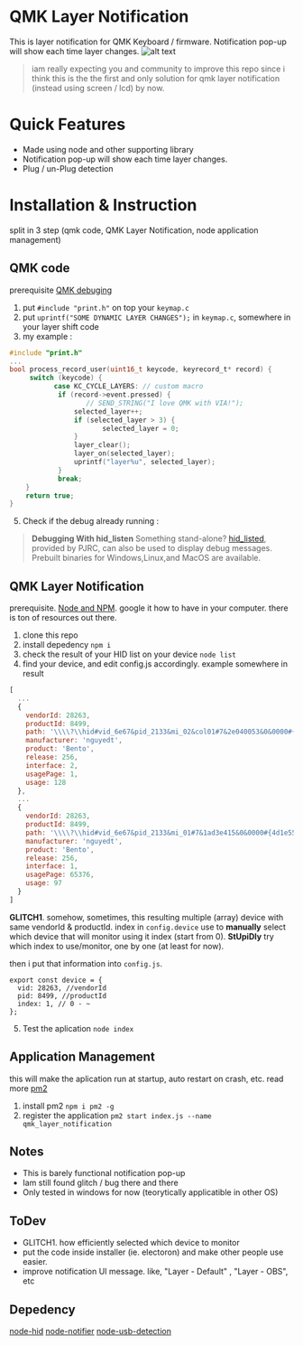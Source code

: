 # QMK Layer Notification

This is layer notification for QMK Keyboard / firmware.
Notification pop-up will show each time layer changes.
![alt text](https://github.com/geneshairzan/qmk_layer_notification/blob/master/demo/sample.png?raw=true)
> iam really expecting you and community to improve this repo since i think this is the the first and only solution for qmk layer notification (instead using screen / lcd) by now.

# Quick Features

- Made using node and other supporting library
- Notification pop-up will show each time layer changes.
- Plug / un-Plug detection

# Installation & Instruction

split in 3 step (qmk code, QMK Layer Notification, node application management)

## QMK code

prerequisite [QMK debuging](https://github.com/mafintosh/prebuild)

1. put `#include "print.h"` on top your `keymap.c`
2. put `uprintf("SOME DYNAMIC LAYER CHANGES");` in `keymap.c`, somewhere in your layer shift code
3. my example :

```c
#include "print.h"
...
bool process_record_user(uint16_t keycode, keyrecord_t* record) {
     switch (keycode) {
           case KC_CYCLE_LAYERS: // custom macro
            if (record->event.pressed) {
                   // SEND_STRING("I love QMK with VIA!");
                selected_layer++;
                if (selected_layer > 3) {
                       selected_layer = 0;
                }
                layer_clear();
                layer_on(selected_layer);
                uprintf("layer%u", selected_layer);
            }
            break;
    }
    return true;
}

```

5. Check if the debug already running :

>**Debugging With hid_listen**
Something stand-alone? [hid_listed](https://www.pjrc.com/teensy/hid_listen.html), provided by PJRC, can also be used to display debug messages. Prebuilt binaries for Windows,Linux,and MacOS are available.

## QMK Layer Notification

prerequisite. [Node and NPM](https://nodejs.org/en/download/). google it how to have in your computer. there is ton of resources out there.

1. clone this repo
2. install depedency `npm i`
3. check the result of your HID list on your device `node list`
4. find your device, and edit config.js accordingly.
example somewhere in result

```js
[
  ...
  {
    vendorId: 28263,
    productId: 8499,
    path: '\\\\?\\hid#vid_6e67&pid_2133&mi_02&col01#7&2e040053&0&0000#{4d1e55b2-f16f-11cf-88cb-001111000030}',
    manufacturer: 'nguyedt',
    product: 'Bento',
    release: 256,
    interface: 2,
    usagePage: 1,
    usage: 128
  },
  ...
  {
    vendorId: 28263,
    productId: 8499,
    path: '\\\\?\\hid#vid_6e67&pid_2133&mi_01#7&1ad3e415&0&0000#{4d1e55b2-f16f-11cf-88cb-001111000030}',
    manufacturer: 'nguyedt',
    product: 'Bento',
    release: 256,
    interface: 1,
    usagePage: 65376,
    usage: 97
  }
]
```

**GLITCH1**. somehow, sometimes, this resulting multiple (array) device with same vendorId & productId. index in `config.device` use to **manually** select which device that will monitor using it index (start from 0).  **StUpiDly** try which index to use/monitor, one by one (at least for now).

then i put that information into `config.js`.

```
export const device = {
  vid: 28263, //vendorId
  pid: 8499, //productId
  index: 1, // 0 - ~
};
```

5. Test the aplication `node index`

## Application Management
this will make the aplication run at startup, auto restart on crash, etc. read more [pm2](https://pm2.keymetrics.io/docs/usage/quick-start/)
1. install pm2 `npm i pm2 -g`
2. register the application `pm2 start index.js --name qmk_layer_notification`

## Notes

- This is barely functional notification pop-up
- Iam still found glitch / bug there and there
- Only tested in windows for now (teorytically applicatible in other OS)

## ToDev

- GLITCH1. how efficiently selected which device to monitor
- put the code inside installer (ie. electoron) and make other people use easier.
- improve notification UI message. like, "Layer - Default" , "Layer - OBS", etc

## Depedency

[node-hid](https://github.com/node-hid/node-hid)
[node-notifier](https://github.com/mikaelbr/node-notifier)
[node-usb-detection](https://github.com/MadLittleMods/node-usb-detection)
